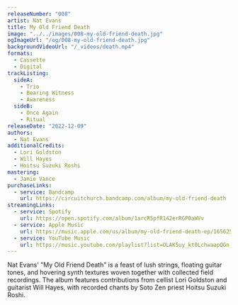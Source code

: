 ```yaml
---
releaseNumber: "008"
artist: Nat Evans
title: My Old Friend Death
image: "../../images/008-my-old-friend-death.jpg"
ogImageUrl: "/og/008-my-old-friend-death.jpg"
backgroundVideoUrl: "/_videos/death.mp4"
formats:
  - Cassette
  - Digital
trackListing:
  sideA:
    - Trio
    - Bearing Witness
    - Awareness
  sideB:
    - Once Again
    - Ritual
releaseDate: "2022-12-09"
authors:
  - Nat Evans
additionalCredits:
  - Lori Goldston
  - Will Hayes
  - Hoitsu Suzuki Roshi
mastering:
  - Jamie Vance
purchaseLinks:
  - service: Bandcamp
    url: https://circuitchurch.bandcamp.com/album/my-old-friend-death
streamingLinks:
  - service: Spotify
    url: https://open.spotify.com/album/1arcR5pfR142erRGP0aWVv
  - service: Apple Music
    url: https://music.apple.com/us/album/my-old-friend-death-ep/1656253239
  - service: YouTube Music
    url: https://music.youtube.com/playlist?list=OLAK5uy_kt0LchwaapQGn_qv-sSV0Ggn_kYf9aSuo
---
```


Nat Evans' "My Old Friend Death" is a feast of lush strings, floating guitar tones, and hovering synth textures woven together with collected field recordings. The album features contributions from cellist Lori Goldston and guitarist Will Hayes, with recorded chants by Soto Zen priest Hoitsu Suzuki Roshi.
